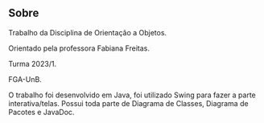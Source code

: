 ## Sobre
Trabalho da Disciplina de Orientação a Objetos.

Orientado pela professora Fabiana Freitas.

Turma 2023/1.

FGA-UnB.

O trabalho foi desenvolvido em Java, foi utilizado Swing para
fazer a parte interativa/telas. Possui toda parte de Diagrama de Classes, 
Diagrama de Pacotes e JavaDoc.

